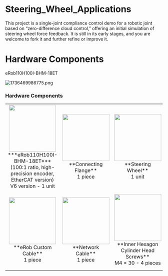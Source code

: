 # Steering_Wheel_Applications
This project is a single-joint compliance control demo for a robotic joint based on “zero-difference cloud control,” offering an initial simulation of steering wheel force feedback. It is still in its early stages, and you are welcome to fork it and further refine or improve it.


# Hardware Components
eRob110H100I-BHM-18ET

![1736469986775.png](https://cdn-fusion.imgcdn.store/i/2025/23509ce5bc056e5d.png)

### Hardware Components

<table>
  <tr>
    <td align="center">
      <img src="https://cdn-fusion.imgcdn.store/i/2025/23509ce5bc056e5d.png" width="150"><br>
      ***eRob110H100I-BHM-18ET***<br>
      (100:1 ratio, high-precision encoder, EtherCAT version)<br>
      V6 version - 1 unit
    </td>
    <td align="center">
      <img src="flange.png" width="150"><br>
      **Connecting Flange**<br>
      1 piece
    </td>
    <td align="center">
      <img src="steering_wheel.png" width="150"><br>
      **Steering Wheel**<br>
      1 unit
    </td>
    <td align="center">
      <img src="epower.png" width="150"><br>
      **ePower Power Supply**<br>
      1 unit
    </td>
  </tr>
  <tr>
    <td align="center">
      <img src="custom_cable.png" width="150"><br>
      **eRob Custom Cable**<br>
      1 piece
    </td>
    <td align="center">
      <img src="network_cable.png" width="150"><br>
      **Network Cable**<br>
      1 piece
    </td>
    <td align="center">
      <img src="hex_screw_m4.png" width="150"><br>
      **Inner Hexagon Cylinder Head Screws**<br>
      M4 × 30 - 4 pieces
    </td>
    <td align="center">
      <img src="hex_screw_m5.png" width="150"><br>
      **Inner Hexagon Countersunk Head Screws**<br>
      M5 × 20 - 10 pieces
    </td>
  </tr>
</table>



